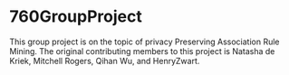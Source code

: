 # 760GroupProject
This group project is on the topic of privacy Preserving Association Rule Mining. The original contributing members to this project is Natasha de Kriek, Mitchell Rogers, Qihan Wu,  and HenryZwart.
